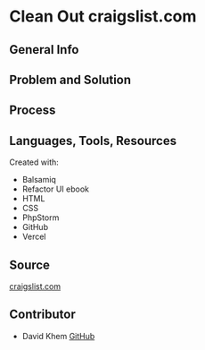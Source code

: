 # Clean Out craigslist.com
## General Info


## Problem and Solution


## Process


## Languages, Tools, Resources
Created with:
* Balsamiq
* Refactor UI ebook
* HTML
* CSS
* PhpStorm
* GitHub
* Vercel

## Source
[craigslist.com](https://www.boston.craigslist.com)

## Contributor
* David Khem [GitHub](https://github.com/davidkhem)